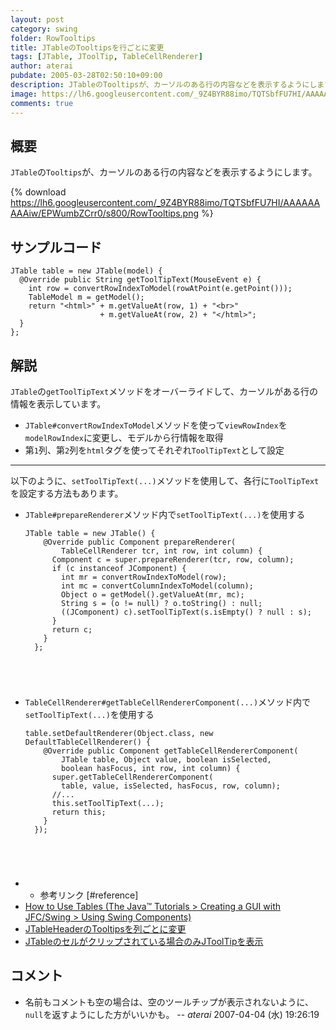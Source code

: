 ```yaml
---
layout: post
category: swing
folder: RowTooltips
title: JTableのTooltipsを行ごとに変更
tags: [JTable, JToolTip, TableCellRenderer]
author: aterai
pubdate: 2005-03-28T02:50:10+09:00
description: JTableのTooltipsが、カーソルのある行の内容などを表示するようにします。
image: https://lh6.googleusercontent.com/_9Z4BYR88imo/TQTSbfFU7HI/AAAAAAAAAiw/EPWumbZCrr0/s800/RowTooltips.png
comments: true
---
```

## 概要
`JTable`の`Tooltips`が、カーソルのある行の内容などを表示するようにします。

{% download https://lh6.googleusercontent.com/_9Z4BYR88imo/TQTSbfFU7HI/AAAAAAAAAiw/EPWumbZCrr0/s800/RowTooltips.png %}

## サンプルコード
<pre class="prettyprint"><code>JTable table = new JTable(model) {
  @Override public String getToolTipText(MouseEvent e) {
    int row = convertRowIndexToModel(rowAtPoint(e.getPoint()));
    TableModel m = getModel();
    return "&lt;html&gt;" + m.getValueAt(row, 1) + "&lt;br&gt;"
                    + m.getValueAt(row, 2) + "&lt;/html&gt;";
  }
};
</code></pre>

## 解説
`JTable`の`getToolTipText`メソッドをオーバーライドして、カーソルがある行の情報を表示しています。

- `JTable#convertRowIndexToModel`メソッドを使って`viewRowIndex`を`modelRowIndex`に変更し、モデルから行情報を取得
- 第`1`列、第`2`列を`html`タグを使ってそれぞれ`ToolTipText`として設定

<!-- dummy comment line for breaking list -->

- - - -
以下のように、`setToolTipText(...)`メソッドを使用して、各行に`ToolTipText`を設定する方法もあります。

- `JTable#prepareRenderer`メソッド内で`setToolTipText(...)`を使用する
    
    <pre class="prettyprint"><code>JTable table = new JTable() {
      @Override public Component prepareRenderer(
          TableCellRenderer tcr, int row, int column) {
        Component c = super.prepareRenderer(tcr, row, column);
        if (c instanceof JComponent) {
          int mr = convertRowIndexToModel(row);
          int mc = convertColumnIndexToModel(column);
          Object o = getModel().getValueAt(mr, mc);
          String s = (o != null) ? o.toString() : null;
          ((JComponent) c).setToolTipText(s.isEmpty() ? null : s);
        }
        return c;
      }
    };
</code></pre>
- `TableCellRenderer#getTableCellRendererComponent(...)`メソッド内で`setToolTipText(...)`を使用する
    
    <pre class="prettyprint"><code>table.setDefaultRenderer(Object.class, new DefaultTableCellRenderer() {
      @Override public Component getTableCellRendererComponent(
          JTable table, Object value, boolean isSelected,
          boolean hasFocus, int row, int column) {
        super.getTableCellRendererComponent(
          table, value, isSelected, hasFocus, row, column);
        //...
        this.setToolTipText(...);
        return this;
      }
    });
</code></pre>
- * 参考リンク [#reference]
- [How to Use Tables (The Java™ Tutorials > Creating a GUI with JFC/Swing > Using Swing Components)](http://docs.oracle.com/javase/tutorial/uiswing/components/table.html#celltooltip)
- [JTableHeaderのTooltipsを列ごとに変更](http://ateraimemo.com/Swing/HeaderTooltips.html)
- [JTableのセルがクリップされている場合のみJToolTipを表示](http://ateraimemo.com/Swing/ClippedCellTooltips.html)

<!-- dummy comment line for breaking list -->

## コメント
- 名前もコメントも空の場合は、空のツールチップが表示されないように、`null`を返すようにした方がいいかも。 -- *aterai* 2007-04-04 (水) 19:26:19

<!-- dummy comment line for breaking list -->

